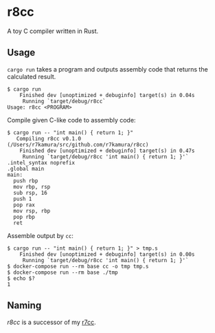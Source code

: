# r8cc

A toy C compiler written in Rust.

## Usage

`cargo run` takes a program and outputs assembly code that returns the calculated result.

```console
$ cargo run
    Finished dev [unoptimized + debuginfo] target(s) in 0.04s
     Running `target/debug/r8cc`
Usage: r8cc <PROGRAM>
```

Compile given C-like code to assembly code:

```console
$ cargo run -- "int main() { return 1; }"
   Compiling r8cc v0.1.0 (/Users/r7kamura/src/github.com/r7kamura/r8cc)
    Finished dev [unoptimized + debuginfo] target(s) in 0.47s
     Running `target/debug/r8cc 'int main() { return 1; }'`
.intel_syntax noprefix
.global main
main:
  push rbp
  mov rbp, rsp
  sub rsp, 16
  push 1
  pop rax
  mov rsp, rbp
  pop rbp
  ret
```

Assemble output by `cc`:

```console
$ cargo run -- "int main() { return 1; }" > tmp.s
    Finished dev [unoptimized + debuginfo] target(s) in 0.00s
     Running `target/debug/r8cc 'int main() { return 1; }'`
$ docker-compose run --rm base cc -o tmp tmp.s
$ docker-compose run --rm base ./tmp
$ echo $?
1
```

## Naming

*r8cc* is a successor of my [r7cc](https://github.com/r7kamura/r7cc).
